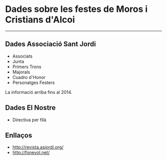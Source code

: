 # Dades sobre les festes de Moros i Cristians d'Alcoi

------------------------------------------------------------------------------------------------------

## Dades Associació Sant Jordi

- Associats
- Junta
- Primers Trons
- Majorals
- Cuadro d'Honor
- Personatges Festers

La informació arriba fins al 2014.

## Dades El Nostre

- Directiva per filà


## Enllaços 

* http://revista.asjordi.org/
* http://fonevol.net/
